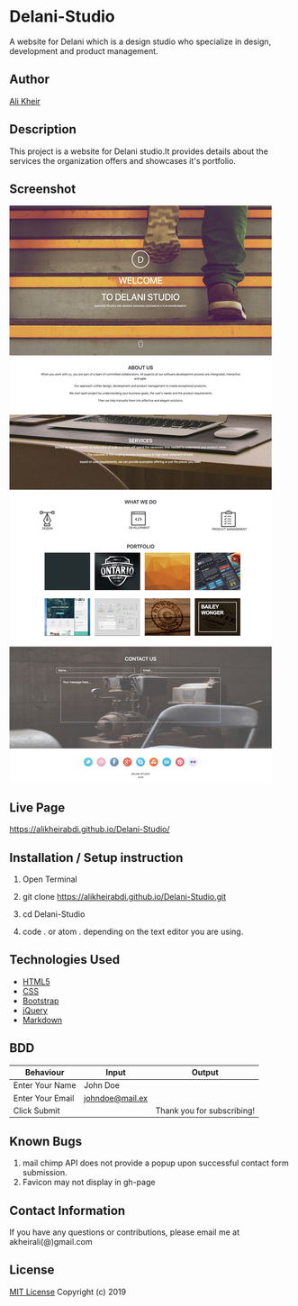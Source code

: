 # Delani-Studio
A website for Delani which is a design studio who specialize in design, development and product management.

## Author 
[Ali Kheir](https://github.com/AliKheirAbdi) 
## Description
This project is a website for Delani studio.It provides details about the services the organization offers and showcases it's portfolio.

## Screenshot
![alt text](https://github.com/AliKheirAbdi/Delani-Studio/blob/master/screenshot.jpg)

## Live Page
https://alikheirabdi.github.io/Delani-Studio/

## Installation / Setup instruction
1. Open Terminal

2. git clone https://alikheirabdi.github.io/Delani-Studio.git

3. cd Delani-Studio

4. code . or atom . depending on the text editor you are using.

## Technologies Used
* [HTML5](https://developer.mozilla.org/en-US/docs/Web/Guide/HTML/HTML5)
* [CSS](https://developer.mozilla.org/en-US/docs/Web/CSS#targetText=Cascading%20Style%20Sheets%20(CSS)%20is,speech%2C%20or%20on%20other%20media.)
* [Bootstrap](https://getbootstrap.com)
* [jQuery](https://jquery.com/)
* [Markdown](https://www.markdownguide.org/)

## BDD
| Behaviour        | Input           | Output                     |
|------------------|-----------------|----------------------------|
| Enter Your Name  | John Doe        |                            |  
| Enter Your Email | johndoe@mail.ex |                            |   
| Click Submit     |                 | Thank you for subscribing! |

## Known Bugs
1. mail chimp API does not provide a popup upon successful contact form submission.
2. Favicon may not display in gh-page

## Contact Information
If you have any questions or contributions, please email me at akheirali(@)gmail.com

## License
[MIT License](https://github.com/AliKheirAbdi/Delani-Studio/blob/master/LICENSE)
Copyright (c) 2019 



